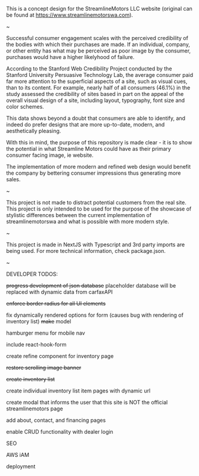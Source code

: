 This is a concept design for the StreamlineMotors LLC website (original can be found at https://www.streamlinemotorswa.com).

~

Successful consumer engagement scales with the perceived credibility of the bodies with which their purchases are made. If an individual, company, or other entity has what may be perceived as poor image by the consumer, purchases would have a higher likelyhood of failure.

According to the Stanford Web Credibility Project conducted by the Stanford University Persuasive Technology Lab, the average consumer paid far more attention to the superficial aspects of a site, such as visual cues, than to its content. For example, nearly half of all consumers (46.1%) in the study assessed the credibility of sites based in part on the appeal of the overall visual design of a site, including layout, typography, font size and color schemes.

This data shows beyond a doubt that consumers are able to identify, and indeed do prefer designs that are more up-to-date, modern, and aesthetically pleasing.

With this in mind, the purpose of this repository is made clear - it is to show the potential in what Streamline Motors could have as their primary consumer facing image, ie website.

The implementation of more modern and refined web design would benefit the company by bettering consumer impressions thus generating more sales.

~

This project is not made to distract potential customers from the real site. This project is only intended to be used for the purpose of the showcase of stylistic differences between the current implementation of streamlinemotorswa and what is possible with more modern style.

~

This project is made in NextJS with Typescript and 3rd party imports are being used. For more technical information, check package.json.

~

DEVELOPER TODOS:

~~progress development of json database~~ placeholder database will be replaced with dynamic data from carfaxAPI

~~enforce border radius for all UI elements~~

fix dynamically rendered options for form (causes bug with rendering of inventory list)
~~make~~
model

hamburger menu for mobile nav

include react-hook-form

create refine component for inventory page

~~restore scrolling image banner~~

~~create inventory list~~

create individual inventory list item pages with dynamic url

create modal that informs the user that this site is NOT the official streamlinemotors page

add about, contact, and financing pages

enable CRUD functionality with dealer login

SEO

AWS iAM

deployment
